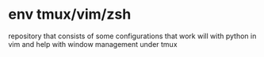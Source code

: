 # env tmux/vim/zsh
repository that consists of some configurations that work will with python in vim
and help with window management under tmux

